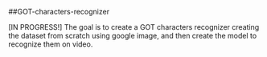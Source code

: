 ##GOT-characters-recognizer

[IN PROGRESS!]
The goal is to create a GOT characters recognizer creating the dataset from scratch using google image,
and then create the model to recognize them on video.

